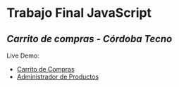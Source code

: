 # Trabajo Final JavaScript

## _Carrito de compras - Córdoba Tecno_

Live Demo:

- <a href="https://nanocba06.github.io/ProyectoFinalHerrador/"> Carrito de Compras </a>
- <a href="https://nanocba06.github.io/ProyectoFinalHerrador/admin/admin.html"> Administrador de Productos </a>
